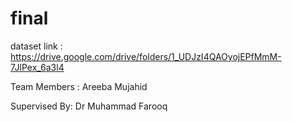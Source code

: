 # final
dataset link : https://drive.google.com/drive/folders/1_UDJzI4QAOyojEPfMmM-7JlPex_6a3l4

Team Members : Areeba Mujahid


Supervised By: Dr Muhammad Farooq
